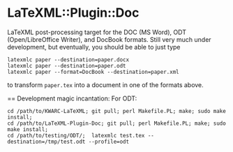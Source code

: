 LaTeXML::Plugin::Doc
=======================

LaTeXML post-processing target for the DOC (MS Word), ODT (Open/LibreOffice Writer), and
DocBook formats. Still very much under development, but eventually, you should be able to
just type
```
latexmlc paper --destination=paper.docx
latexmlc paper --destination=paper.odt
latexmlc paper --format=DocBook --destination=paper.xml
```
to transform ```paper.tex``` into a document in one of the formats above. 


== Development magic incantation:
For ODT:
```
cd /path/to/KWARC-LaTeXML; git pull; perl Makefile.PL; make; sudo make install;
cd /path/to/LaTeXML-Plugin-Doc; git pull; perl Makefile.PL; make; sudo make install;
cd /path/to/testing/ODT/;  latexmlc test.tex --destination=/tmp/test.odt --profile=odt
```